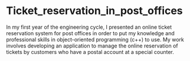 # Ticket_reservation_in_post_offices
In my first year of the engineering cycle, I presented an online ticket reservation system for post offices in order to put my knowledge and professional skills in object-oriented programming (c++) to use.
My work involves developing an application to manage the online reservation of tickets by customers who have a postal account at a special counter.
